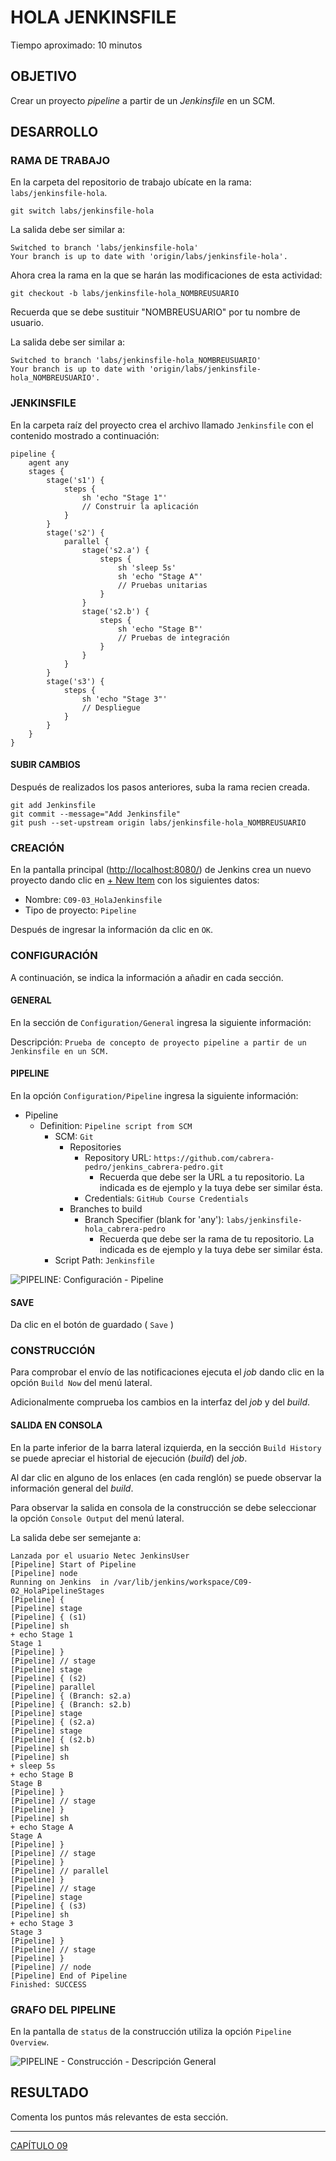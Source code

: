 # HOLA JENKINSFILE

Tiempo aproximado: 10 minutos

## OBJETIVO

Crear un proyecto _pipeline_ a partir de un _Jenkinsfile_ en un SCM.

## DESARROLLO

### RAMA DE TRABAJO

En la carpeta del repositorio de trabajo ubícate en la rama: `labs/jenkinsfile-hola`.

``` shell
git switch labs/jenkinsfile-hola
```

La salida debe ser similar a:

``` shell
Switched to branch 'labs/jenkinsfile-hola'
Your branch is up to date with 'origin/labs/jenkinsfile-hola'.
```

Ahora crea la rama en la que se harán las modificaciones de esta actividad:

``` shell
git checkout -b labs/jenkinsfile-hola_NOMBREUSUARIO
```

Recuerda que se debe sustituir "NOMBREUSUARIO" por tu nombre de usuario.

La salida debe ser similar a:

``` shell
Switched to branch 'labs/jenkinsfile-hola_NOMBREUSUARIO'
Your branch is up to date with 'origin/labs/jenkinsfile-hola_NOMBREUSUARIO'.
```

### JENKINSFILE

En la carpeta raíz del proyecto crea el archivo llamado `Jenkinsfile` con el contenido mostrado a continuación:

``` jenkinsfile
pipeline {
    agent any
    stages {
        stage('s1') {
            steps {
                sh 'echo "Stage 1"'
                // Construir la aplicación
            }
        }
        stage('s2') {
            parallel {
                stage('s2.a') {
                    steps {
                        sh 'sleep 5s'
                        sh 'echo "Stage A"'
                        // Pruebas unitarias
                    }
                }
                stage('s2.b') {
                    steps {
                        sh 'echo "Stage B"'
                        // Pruebas de integración
                    }
                }
            }
        }
        stage('s3') {
            steps {
                sh 'echo "Stage 3"'
                // Despliegue
            }
        }
    }
}
```

#### SUBIR CAMBIOS

Después de realizados los pasos anteriores, suba la rama recien creada.

``` jenkinsfile
git add Jenkinsfile
git commit --message="Add Jenkinsfile"
git push --set-upstream origin labs/jenkinsfile-hola_NOMBREUSUARIO
```

### CREACIÓN

En la pantalla principal (<http://localhost:8080/>) de Jenkins crea un nuevo proyecto dando clic en [+ New Item](http://localhost:8080/view/all/newJob) con los siguientes datos:

- Nombre: `C09-03_HolaJenkinsfile`
- Tipo de proyecto: `Pipeline`

Después de ingresar la información da clic en `OK`.

### CONFIGURACIÓN

A continuación, se indica la información a añadir en cada sección.

#### GENERAL

En la sección de `Configuration/General` ingresa la siguiente información:

   Descripción: `Prueba de concepto de proyecto pipeline a partir de un Jenkinsfile en un SCM.`

#### PIPELINE

En la opción `Configuration/Pipeline` ingresa la siguiente información:

- Pipeline
  - Definition: `Pipeline script from SCM`
    - SCM: `Git`
      - Repositories
        - Repository URL: `https://github.com/cabrera-pedro/jenkins_cabrera-pedro.git`
          - Recuerda que debe ser la URL a tu repositorio. La indicada es de ejemplo y la tuya debe ser similar ésta.
        - Credentials: `GitHub Course Credentials`
      - Branches to build
        - Branch Specifier (blank for 'any'): `labs/jenkinsfile-hola_cabrera-pedro`
          - Recuerda que debe ser la rama de tu repositorio. La indicada es de ejemplo y la tuya debe ser similar ésta.
    - Script Path: `Jenkinsfile`

![PIPELINE: Configuración - Pipeline](images/10343a1b02cbb0d250efa2a1c64ffcc1c2363493.png)

#### SAVE

Da clic en el botón de guardado ( `Save` )

### CONSTRUCCIÓN

Para comprobar el envío de las notificaciones ejecuta el _job_ dando clic en la opción `Build Now` del menú lateral.

Adicionalmente comprueba los cambios en la interfaz del _job_ y del _build_.

#### SALIDA EN CONSOLA

En la parte inferior de la barra lateral izquierda, en la sección `Build History` se puede apreciar el historial de ejecución (_build_) del _job_.

Al dar clic en alguno de los enlaces (en cada renglón) se puede observar la información general del _build_.

Para observar la salida en consola de la construcción se debe seleccionar la opción `Console Output` del menú lateral.

La salida debe ser semejante a:

``` shell
Lanzada por el usuario Netec JenkinsUser
[Pipeline] Start of Pipeline
[Pipeline] node
Running on Jenkins  in /var/lib/jenkins/workspace/C09-02_HolaPipelineStages
[Pipeline] {
[Pipeline] stage
[Pipeline] { (s1)
[Pipeline] sh
+ echo Stage 1
Stage 1
[Pipeline] }
[Pipeline] // stage
[Pipeline] stage
[Pipeline] { (s2)
[Pipeline] parallel
[Pipeline] { (Branch: s2.a)
[Pipeline] { (Branch: s2.b)
[Pipeline] stage
[Pipeline] { (s2.a)
[Pipeline] stage
[Pipeline] { (s2.b)
[Pipeline] sh
[Pipeline] sh
+ sleep 5s
+ echo Stage B
Stage B
[Pipeline] }
[Pipeline] // stage
[Pipeline] }
[Pipeline] sh
+ echo Stage A
Stage A
[Pipeline] }
[Pipeline] // stage
[Pipeline] }
[Pipeline] // parallel
[Pipeline] }
[Pipeline] // stage
[Pipeline] stage
[Pipeline] { (s3)
[Pipeline] sh
+ echo Stage 3
Stage 3
[Pipeline] }
[Pipeline] // stage
[Pipeline] }
[Pipeline] // node
[Pipeline] End of Pipeline
Finished: SUCCESS
```

### GRAFO DEL PIPELINE

En la pantalla de `status` de la construcción utiliza la opción `Pipeline Overview`.

![PIPELINE - Construcción - Descripción General](images/4d43f01a9828d146d90aebce99ed92f62198ac66.png)

## RESULTADO

Comenta los puntos más relevantes de esta sección.

---

[CAPÍTULO 09](../C09.md)
